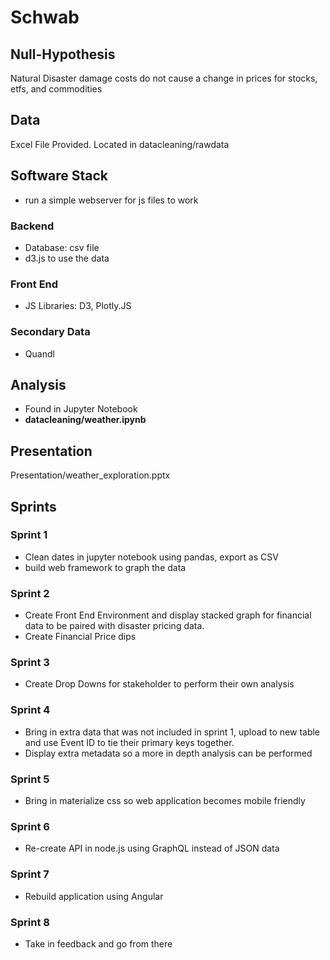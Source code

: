 # Schwab

## Null-Hypothesis
Natural Disaster damage costs do not cause a change in prices for stocks, etfs, and commodities

## Data
Excel File Provided. Located in datacleaning/rawdata

## Software Stack
- run a simple webserver for js files to work

### Backend
- Database: csv file
- d3.js to use the data

### Front End
- JS Libraries: D3, Plotly.JS

### Secondary Data 
- Quandl

## Analysis
- Found in Jupyter Notebook
- **datacleaning/weather.ipynb**

## Presentation
Presentation/weather_exploration.pptx

## Sprints
### Sprint 1
- Clean dates in jupyter notebook using pandas, export as CSV
- build web framework to graph the data

### Sprint 2
- Create Front End Environment and display stacked graph for financial data to be paired with disaster pricing data. 
- Create Financial Price dips

### Sprint 3
- Create Drop Downs for stakeholder to perform their own analysis

### Sprint 4
- Bring in extra data that was not included in sprint 1, upload to new table and use Event ID to tie their primary keys together.
- Display extra metadata so a more in depth analysis can be performed

### Sprint 5
- Bring in materialize css so web application becomes mobile friendly

### Sprint 6
- Re-create API in node.js using GraphQL instead of JSON data

### Sprint 7
- Rebuild application using Angular 

### Sprint 8 
- Take in feedback and go from there
